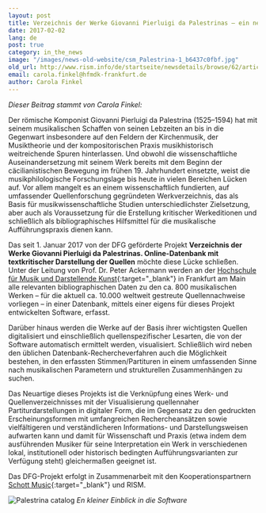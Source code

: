 ```yaml
---
layout: post
title: Verzeichnis der Werke Giovanni Pierluigi da Palestrinas – ein neues Projekt
date: 2017-02-02
lang: de
post: true
category: in_the_news
image: "/images/news-old-website/csm_Palestrina-1_b6437c0fbf.jpg"
old_url: http://www.rism.info/de/startseite/newsdetails/browse/62/article/64/catalog-of-the-works-of-giovanni-pierluigi-da-palestrina-a-new-project.html
email: carola.finkel@hfmdk-frankfurt.de
author: Carola Finkel
---
```


_Dieser Beitrag stammt von Carola Finkel:_

Der römische Komponist Giovanni Pierluigi da Palestrina (1525–1594) hat mit seinem musikalischen Schaffen von seinen Lebzeiten an bis in die Gegenwart insbesondere auf den Feldern der Kirchenmusik, der Musiktheorie und der kompositorischen Praxis musikhistorisch weitreichende Spuren hinterlassen. Und obwohl die wissenschaftliche Auseinandersetzung mit seinem Werk bereits mit dem Beginn der cäcilianistischen Bewegung im frühen 19. Jahrhundert einsetzte, weist die musikphilologische Forschungslage bis heute in vielen Bereichen Lücken auf. Vor allem mangelt es an einem wissenschaftlich fundierten, auf umfassender Quellenforschung gegründeten Werkverzeichnis, das als Basis für musikwissenschaftliche Studien unterschiedlichster Zielsetzung, aber auch als Voraussetzung für die Erstellung kritischer Werkeditionen und schließlich als bibliographisches Hilfsmittel für die musikalische Aufführungspraxis dienen kann.

Das seit 1. Januar 2017 von der DFG geförderte Projekt **Verzeichnis der Werke Giovanni Pierluigi da Palestrinas. Online-Datenbank mit textkritischer Darstellung der Quellen** möchte diese Lücke schließen. Unter der Leitung von Prof. Dr. Peter Ackermann werden an der [Hochschule für Musik und Darstellende Kunst](http://www.hfmdk-frankfurt.info/index.php?id=467){:target="_blank"} in Frankfurt am Main alle relevanten bibliographischen Daten zu den ca. 800 musikalischen Werken – für die aktuell ca. 10.000 weltweit gestreute Quellennachweise vorliegen – in einer Datenbank, mittels einer eigens für dieses Projekt entwickelten Software, erfasst.


Darüber hinaus werden die Werke auf der Basis ihrer wichtigsten Quellen digitalisiert und einschließlich quellenspezifischer Lesarten, die von der Software automatisch ermittelt werden, visualisiert. Schließlich wird neben den üblichen Datenbank-Rechercheverfahren auch die Möglichkeit bestehen, in den erfassten Stimmen/Partituren in einem umfassenden Sinne nach musikalischen Parametern und strukturellen Zusammenhängen zu suchen.


Das Neuartige dieses Projekts ist die Verknüpfung eines Werk- und Quellenverzeichnisses mit der Visualisierung quellennaher Partiturdarstellungen in digitaler Form, die im Gegensatz zu den gedruckten Erscheinungsformen mit umfangreichen Rechercheansätzen sowie vielfältigeren und verständlicheren Informations- und Darstellungsweisen aufwarten kann und damit für Wissenschaft und Praxis (etwa indem dem ausführenden Musiker für seine Interpretation ein Werk in verschiedenen lokal, institutionell oder historisch bedingten Aufführungsvarianten zur Verfügung steht) gleichermaßen geeignet ist.


Das DFG-Projekt erfolgt in Zusammenarbeit mit den Kooperationspartnern [Schott Music](https://de.schott-music.com/){:target="_blank"} und RISM.


![Palestrina catalog](http://rism.info/resources-old-website/news/Palestrina-2.jpg)
_En kleiner Einblick in die Software_


